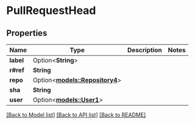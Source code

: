 # PullRequestHead

## Properties

Name | Type | Description | Notes
------------ | ------------- | ------------- | -------------
**label** | Option<**String**> |  | 
**r#ref** | **String** |  | 
**repo** | Option<[**models::Repository4**](Repository_4.md)> |  | 
**sha** | **String** |  | 
**user** | Option<[**models::User1**](User_1.md)> |  | 

[[Back to Model list]](../README.md#documentation-for-models) [[Back to API list]](../README.md#documentation-for-api-endpoints) [[Back to README]](../README.md)


